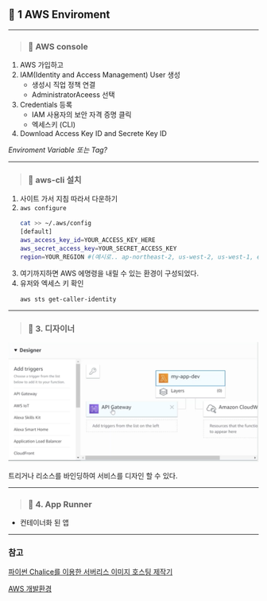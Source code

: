 ## 🍷 1 AWS Enviroment

---

> ### 📄 AWS console

1. AWS 가입하고
2. IAM(Identity and Access Management) User 생성
   * 생성시 직업 정책 연결 
   * AdministratorAceess 선택
3. Credentials 등록
   * IAM 사용자의 보안 자격 증명 클릭
   * 엑세스키 (CLI)
4. Download Access Key ID and Secrete Key ID

*Enviroment Variable 또는 Tag?*

---

> ### 📄 aws-cli 설치

1. 사이트 가서 지침 따라서 다운하기
2. `aws configure`
    ```bash
    cat >> ~/.aws/config
    [default]
    aws_access_key_id=YOUR_ACCESS_KEY_HERE
    aws_secret_access_key=YOUR_SECRET_ACCESS_KEY
    region=YOUR_REGION #(예시로.. ap-northeast-2, us-west-2, us-west-1, etc)
    ```
3. 여기까지하면 AWS 에명령을 내릴 수 있는 환경이 구성되었다.
4. 유저와 엑세스 키 확인
   ```bash
   aws sts get-caller-identity
   ```

---

> ### 📄 3. 디자이너
![](image/2025-01-23-00-50-27.png)

트리거나 리소스를 바인딩하여 서비스를 디자인 할 수 있다.

---

> ### 📄 4. App Runner
* 컨테이너화 된 앱

---

### 참고
[파이썬 Chalice를 이용한 서버리스 이미지 호스팅 제작기](https://hidekuma.github.io/python/chalice/serverless/python-chalice/)

[AWS 개발환경](https://www.youtube.com/watch?v=alFztoL4ojE&list=PLv30Wx8ctrjPN3_LpAqATkuh9F79QW1qJ&index=2)